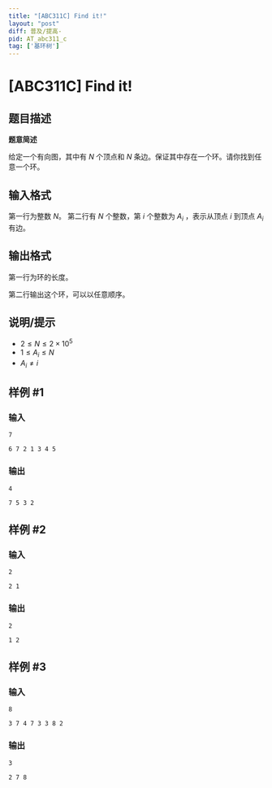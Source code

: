```yaml
---
title: "[ABC311C] Find it!"
layout: "post"
diff: 普及/提高-
pid: AT_abc311_c
tag: ['基环树']
---
```


# [ABC311C] Find it!

## 题目描述

**题意简述**

给定一个有向图，其中有 $N$ 个顶点和 $N$ 条边。保证其中存在一个环。请你找到任意一个环。

## 输入格式

第一行为整数 $N$。
第二行有 $N$ 个整数，第 $i$ 个整数为 $A_i$ ，表示从顶点 $i$ 到顶点 $A_i$ 有边。

## 输出格式

第一行为环的长度。

第二行输出这个环，可以以任意顺序。

## 说明/提示

- $2 \le N \le 2 \times 10^5$
- $1 \le A_i \le N$
- $A_i \ne i$

## 样例 #1

### 输入

```
7
6 7 2 1 3 4 5
```

### 输出

```
4
7 5 3 2
```

## 样例 #2

### 输入

```
2
2 1
```

### 输出

```
2
1 2
```

## 样例 #3

### 输入

```
8
3 7 4 7 3 3 8 2
```

### 输出

```
3
2 7 8
```

